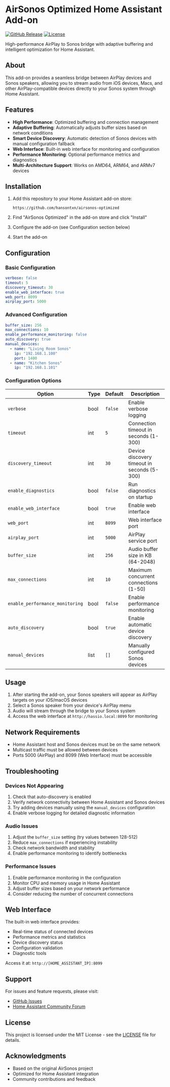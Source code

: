 # AirSonos Optimized Home Assistant Add-on

[![GitHub Release][releases-shield]][releases]
[![License][license-shield]](LICENSE)

High-performance AirPlay to Sonos bridge with adaptive buffering and intelligent optimization for Home Assistant.

## About

This add-on provides a seamless bridge between AirPlay devices and Sonos speakers, allowing you to stream audio from iOS devices, Macs, and other AirPlay-compatible devices directly to your Sonos system through Home Assistant.

## Features

- **High Performance**: Optimized buffering and connection management
- **Adaptive Buffering**: Automatically adjusts buffer sizes based on network conditions
- **Smart Device Discovery**: Automatic detection of Sonos devices with manual configuration fallback
- **Web Interface**: Built-in web interface for monitoring and configuration
- **Performance Monitoring**: Optional performance metrics and diagnostics
- **Multi-Architecture Support**: Works on AMD64, ARM64, and ARMv7 devices

## Installation

1. Add this repository to your Home Assistant add-on store:
   ```
   https://github.com/hansontxn/airsonos-optimized
   ```

2. Find "AirSonos Optimized" in the add-on store and click "Install"

3. Configure the add-on (see Configuration section below)

4. Start the add-on

## Configuration

### Basic Configuration

```yaml
verbose: false
timeout: 5
discovery_timeout: 30
enable_web_interface: true
web_port: 8099
airplay_port: 5000
```

### Advanced Configuration

```yaml
buffer_size: 256
max_connections: 10
enable_performance_monitoring: false
auto_discovery: true
manual_devices:
  - name: "Living Room Sonos"
    ip: "192.168.1.100"
    port: 1400
  - name: "Kitchen Sonos"
    ip: "192.168.1.101"
```

### Configuration Options

| Option | Type | Default | Description |
|--------|------|---------|-------------|
| `verbose` | bool | `false` | Enable verbose logging |
| `timeout` | int | `5` | Connection timeout in seconds (1-300) |
| `discovery_timeout` | int | `30` | Device discovery timeout in seconds (5-300) |
| `enable_diagnostics` | bool | `false` | Run diagnostics on startup |
| `enable_web_interface` | bool | `true` | Enable web interface |
| `web_port` | int | `8099` | Web interface port |
| `airplay_port` | int | `5000` | AirPlay service port |
| `buffer_size` | int | `256` | Audio buffer size in KB (64-2048) |
| `max_connections` | int | `10` | Maximum concurrent connections (1-50) |
| `enable_performance_monitoring` | bool | `false` | Enable performance monitoring |
| `auto_discovery` | bool | `true` | Enable automatic device discovery |
| `manual_devices` | list | `[]` | Manually configured Sonos devices |

## Usage

1. After starting the add-on, your Sonos speakers will appear as AirPlay targets on your iOS/macOS devices
2. Select a Sonos speaker from your device's AirPlay menu
3. Audio will stream through the bridge to your Sonos system
4. Access the web interface at `http://hassio.local:8099` for monitoring

## Network Requirements

- Home Assistant host and Sonos devices must be on the same network
- Multicast traffic must be allowed between devices
- Ports 5000 (AirPlay) and 8099 (Web Interface) must be accessible

## Troubleshooting

### Devices Not Appearing

1. Check that auto-discovery is enabled
2. Verify network connectivity between Home Assistant and Sonos devices
3. Try adding devices manually using the `manual_devices` configuration
4. Enable verbose logging for detailed diagnostic information

### Audio Issues

1. Adjust the `buffer_size` setting (try values between 128-512)
2. Reduce `max_connections` if experiencing instability
3. Check network bandwidth and stability
4. Enable performance monitoring to identify bottlenecks

### Performance Issues

1. Enable performance monitoring in the configuration
2. Monitor CPU and memory usage in Home Assistant
3. Adjust buffer sizes based on your network performance
4. Consider reducing the number of concurrent connections

## Web Interface

The built-in web interface provides:

- Real-time status of connected devices
- Performance metrics and statistics
- Device discovery status
- Configuration validation
- Diagnostic tools

Access it at: `http://[HOME_ASSISTANT_IP]:8099`

## Support

For issues and feature requests, please visit:
- [GitHub Issues](https://github.com/hansontxn/airsonos-optimized/issues)
- [Home Assistant Community Forum](https://community.home-assistant.io/)

## License

This project is licensed under the MIT License - see the [LICENSE](LICENSE) file for details.

## Acknowledgments

- Based on the original AirSonos project
- Optimized for Home Assistant integration
- Community contributions and feedback

[releases-shield]: https://img.shields.io/github/release/hansontxn/airsonos-optimized.svg
[releases]: https://github.com/hansontxn/airsonos-optimized/releases
[license-shield]: https://img.shields.io/github/license/hansontxn/airsonos-optimized.svg